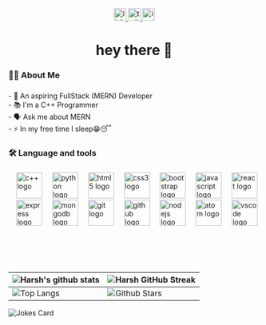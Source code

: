 <div align="center">
  <a href="https://www.linkedin.com/in/harsh-maurya-041a58231" target="_blank">
    <img src="https://img.shields.io/static/v1?message=LinkedIn&logo=linkedin&label=&color=0077B5&logoColor=white&labelColor=&style=for-the-badge" height="25" alt="linkedin logo"  />
  </a>
  <a href="https://twitter.com/harsmaur" target="_blank">
    <img src="https://img.shields.io/static/v1?message=Twitter&logo=twitter&label=&color=1DA1F2&logoColor=white&labelColor=&style=for-the-badge" height="25" alt="twitter logo"  />
  </a>
  <a href="https://www.instagram.com/harsmaur/" target="_blank">
    <img src="https://img.shields.io/static/v1?message=Instagram&logo=instagram&label=&color=E4405F&logoColor=white&labelColor=&style=for-the-badge" height="25" alt="instagram logo"  />
  </a>
</div>

###

<h1 align="center">hey there 👋</h1>

###

<h3 align="left">👩‍💻  About Me</h3>

###

<p align="left">- 🔭 An aspiring FullStack (MERN) Developer<br>- 📚 I'm a C++ Programmer <br>- 🗣 Ask me about MERN <br>- ⚡ In my free time I sleep😁😴</p>

###

<h3 align="left">🛠 Language and tools</h3>

###

<div align="left">
    <img width="12" />
   <img src="https://img.shields.io/badge/c++-%2300599C.svg?style=for-the-badge&logo=c%2B%2B&logoColor=white&style=for-the-badge" height="52" alt="c++ logo">
 
  <img width="12" />
  <img src="https://skillicons.dev/icons?i=py" height="52" alt="python logo"  />
  <img width="12" />
  <img src="https://img.shields.io/badge/HTML5-E34F26?logo=html5&logoColor=white&style=for-the-badge" height="52" alt="html5 logo"  />
  <img width="12" />
  <img src="https://img.shields.io/badge/CSS3-1572B6?logo=css3&logoColor=white&style=for-the-badge" height="52" alt="css3 logo"  />
  <img width="12" />
  <img src="https://cdn.jsdelivr.net/gh/devicons/devicon/icons/bootstrap/bootstrap-original.svg" height="52" alt="bootstrap logo"  />
  <img width="12" />
  <img src="https://img.shields.io/badge/JavaScript-F7DF1E?logo=javascript&logoColor=black&style=for-the-badge" height="52" alt="javascript logo"  />
  <img width="12" />
  <img src="https://cdn.simpleicons.org/react/61DAFB" height="52" alt="react logo"  />
  <img width="12" />
  <img src="https://img.shields.io/badge/Express-000000?logo=express&logoColor=white&style=for-the-badge" height="52" alt="express logo"  />
  <img width="12" />
  <img src="https://img.shields.io/badge/MongoDB-47A248?logo=mongodb&logoColor=white&style=for-the-badge" height="52" alt="mongodb logo"  />
  <img width="12" />
  <img src="https://img.shields.io/badge/Git-F05032?logo=git&logoColor=white&style=for-the-badge" height="52" alt="git logo"  />
  <img width="12" />
  <img src="https://img.shields.io/badge/GitHub-181717?logo=github&logoColor=white&style=for-the-badge" height="52" alt="github logo"  />
  <img width="12" />
  <img src="https://img.shields.io/badge/Node.js-339933?logo=nodedotjs&logoColor=white&style=for-the-badge" height="52" alt="nodejs logo"  />
  <img width="12" />
  <img src="https://skillicons.dev/icons?i=atom" height="52" alt="atom logo"  />
  <img width="12" />
  <img src="https://cdn.simpleicons.org/visualstudiocode/007ACC" height="52" alt="vscode logo"  />
</div>

###



<br>





 <br>
  <br>
  


 ![Harsh's github stats](https://github-readme-stats.vercel.app/api?username=harsmaur&show_icons=true&theme=tokyonight) | ![Harsh GitHub Streak](https://github-readme-streak-stats.herokuapp.com/?user=harsmaur&theme=tokyonight) |
| --- | --- |
| ![Top Langs](https://github-readme-stats.vercel.app/api/top-langs/?username=harsmaur&theme=tokyonight) | ![Github Stars](https://github-readme-stats.vercel.app/api?username=harsmaur&show_icons=true&locale=en&count_private=true&hide_rank=true&custom_title=My%20GitHub%20Stats&disable_animations=true&theme=tokyonight) |

![Jokes Card](https://readme-jokes.vercel.app/api?theme=tokyonight)



<br>

###


<!---
harsmaur/harsmaur is a ✨ special ✨ repository because its `README.md` (this file) appears on your GitHub profile.
You can click the Preview link to take a look at your changes.
--->
